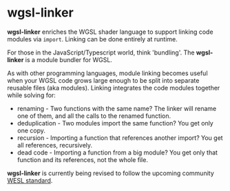 # wgsl-linker

**wgsl-linker** enriches the WGSL shader language to support
linking code modules via `import`.
Linking can be done entirely at runtime.

For those in the JavaScript/Typescript world, think 'bundling'.
The **wgsl-linker** is a module bundler for WGSL.

As with other programming languages,
module linking becomes useful when your WGSL code grows
large enough to be split into separate reusable files (aka modules).
Linking integrates the code modules together while solving for:

* renaming - Two functions with the same name?
The linker will rename one of them, and all the calls to the renamed function.
* deduplication - Two modules import the same function? You get only one copy.
* recursion - Importing a function that references another import? You get all references, recursively.
* dead code - Importing a function from a big module?
You get only that function and its references, not the whole file.

**wgsl-linker** is currently being revised to follow the upcoming community [WESL standard](https://github.com/wgsl-tooling-wg/wesl-spec).
